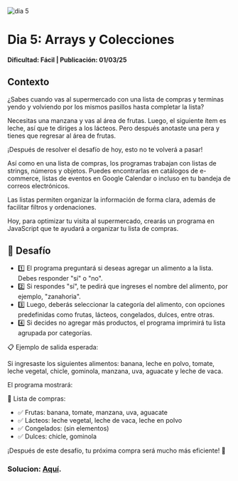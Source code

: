 ![dia 5](https://github.com/user-attachments/assets/de1f506a-e932-4505-a268-264a41fc1f05)

# Dia 5: Arrays y Colecciones
#### Dificultad: Fácil | Publicación: 01/03/25 


## Contexto

¿Sabes cuando vas al supermercado con una lista de compras y terminas yendo y volviendo por los mismos pasillos hasta completar la lista?

Necesitas una manzana y vas al área de frutas. Luego, el siguiente ítem es leche, así que te diriges a los lácteos. Pero después anotaste una pera y tienes que regresar al área de frutas.

¡Después de resolver el desafío de hoy, esto no te volverá a pasar!

Así como en una lista de compras, los programas trabajan con listas de strings, números y objetos. Puedes encontrarlas en catálogos de e-commerce, listas de eventos en Google Calendar o incluso en tu bandeja de correos electrónicos.

Las listas permiten organizar la información de forma clara, además de facilitar filtros y ordenaciones.

Hoy, para optimizar tu visita al supermercado, crearás un programa en JavaScript que te ayudará a organizar tu lista de compras.

## 📌 Desafío

- 1️⃣ El programa preguntará si deseas agregar un alimento a la lista. Debes responder "sí" o "no".
- 2️⃣ Si respondes "sí", te pedirá que ingreses el nombre del alimento, por ejemplo, "zanahoria".
- 3️⃣ Luego, deberás seleccionar la categoría del alimento, con opciones predefinidas como frutas, lácteos, congelados, dulces, entre otras.
- 4️⃣ Si decides no agregar más productos, el programa imprimirá tu lista agrupada por categorías.

📋 Ejemplo de salida esperada:

Si ingresaste los siguientes alimentos:
banana, leche en polvo, tomate, leche vegetal, chicle, gominola, manzana, uva, aguacate y leche de vaca.

El programa mostrará:

🔹 Lista de compras:
- ✅ Frutas: banana, tomate, manzana, uva, aguacate
- ✅ Lácteos: leche vegetal, leche de vaca, leche en polvo
- ✅ Congelados: (sin elementos)
- ✅ Dulces: chicle, gominola

¡Después de este desafío, tu próxima compra será mucho más eficiente! 🚀

### Solucion:  **[Aquí](solucion5.md)**.
